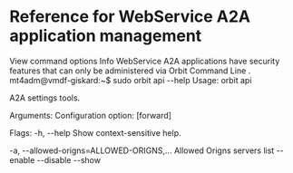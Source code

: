 # Reference for WebService A2A application management 

View command options
Info
WebService A2A applications have security features that can only be administered via 
Orbit Command Line
.
mt4adm@vmdf-giskard:~$ sudo orbit api --help
Usage: orbit api 

A2A settings tools.

Arguments:
      Configuration option: [forward]

Flags:
  -h, --help                                 Show context-sensitive help.

  -a, --allowed-origns=ALLOWED-ORIGNS,...    Allowed Origns servers list
      --enable
      --disable
      --show